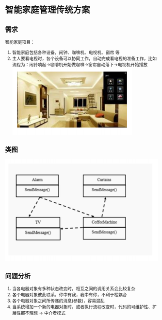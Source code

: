 # 智能家庭管理传统方案

## 需求

智能家庭项目：

1) 智能家庭包括各种设备，闹钟、咖啡机、电视机、窗帘 等
2) 主人要看电视时，各个设备可以协同工作，自动完成看电视的准备工作，比如流程为：闹铃响起->咖啡机开始做咖啡->窗帘自动落下->电视机开始播放  
   ![img.png](../../../../resources/picture/img66.png)

## 类图

![img.png](../../../../resources/picture/img67.png)

## 问题分析

1) 当各电器对象有多种状态改变时，相互之间的调用关系会比较复杂
2) 各个电器对象彼此联系，你中有我，我中有你，不利于松耦合
3) 各个电器对象之间所传递的消息(参数)，容易混乱
4) 当系统增加一个新的电器对象时，或者执行流程改变时，代码的可维护性、扩展性都不理想 -> 中介者模式